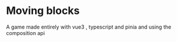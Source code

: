 # Moving blocks



A game made entirely with vue3 , typescript and pinia and using the composition api

